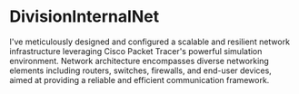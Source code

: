 # DivisionInternalNet
I've meticulously designed and configured a scalable and resilient network infrastructure leveraging Cisco Packet Tracer's powerful simulation environment. Network architecture encompasses diverse networking elements including routers, switches, firewalls, and end-user devices, aimed at providing a reliable and efficient communication framework.
